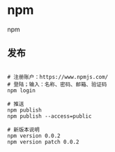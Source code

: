 # npm

npm

## 发布

```shell

# 注册账户：https://www.npmjs.com/
# 登陆；输入：名称、密码、邮箱、验证码
npm login

# 推送
npm publish
npm publish --access=public

# 新版本说明
npm version 0.0.2
npm version patch 0.0.2

```
